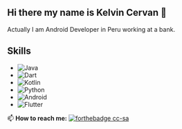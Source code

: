 ## Hi there my name is Kelvin Cervan 👋

<!--
**kelvincer/kelvincer** is a ✨ _special_ ✨ repository because its `README.md` (this file) appears on your GitHub profile.-->

Actually I am Android Developer in Peru working at a bank.

## **Skills**
- <img alt="Java" src="https://img.shields.io/badge/java-%23ED8B00.svg?&style=for-the-badge&logo=java&logoColor=white"/>
- <img alt="Dart" src="https://img.shields.io/badge/dart-%230175C2.svg?&style=for-the-badge&logo=dart&logoColor=white"/>
- <img alt="Kotlin" src="https://img.shields.io/badge/kotlin-%230095D5.svg?&style=for-the-badge&logo=kotlin&logoColor=white"/>
- <img alt="Python" src="https://img.shields.io/badge/python%20-%2314354C.svg?&style=for-the-badge&logo=python&logoColor=white"/>
- <img alt="Android" src="https://img.shields.io/badge/Android-3DDC84?style=for-the-badge&logo=android&logoColor=white" />
- <img alt="Flutter" src="https://img.shields.io/badge/Flutter%20-%2302569B.svg?&style=for-the-badge&logo=Flutter&logoColor=white" />

📫 **How to reach me:** [![forthebadge cc-sa](https://img.shields.io/badge/linkedin%20-%230077B5.svg?&style=for-the-badge&logo=linkedin&logoColor=whit)](https://www.linkedin.com/in/kelvin-lionnel-cervan-ruiz-3559b855)


<!-- Here are some ideas to get you started:

- 🔭 I’m currently working on ...
- 🌱 I’m currently learning ...
- 👯 I’m looking to collaborate on ...
- 🤔 I’m looking for help with ...
- 💬 Ask me about ...
- 📫 How to reach me: ...
- 😄 Pronouns: ...
- ⚡ Fun fact: ...
-->
